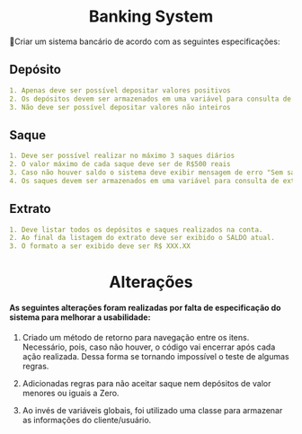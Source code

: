 <h1 align=center>Banking System</h4>


🎯Criar um sistema bancário de acordo com as seguintes especificações:
## Depósito
```yaml
1. Apenas deve ser possível depositar valores positivos
2. Os depósitos devem ser armazenados em uma variável para consulta de extato
3. Não deve ser possível depositar valores não inteiros
```

## Saque
```yaml
1. Deve ser possível realizar no máximo 3 saques diários
2. O valor máximo de cada saque deve ser de R$500 reais
3. Caso não houver saldo o sistema deve exibir mensagem de erro "Sem saldo"
4. Os saques devem ser armazenados em uma variável para consulta de extato
```

## Extrato
```yaml
1. Deve listar todos os depósitos e saques realizados na conta.
2. Ao final da listagem do extrato deve ser exibido o SALDO atual.
3. O formato a ser exibido deve ser R$ XXX.XX
```
<h1 align=center>Alterações</h4>
<h4>As seguintes alterações foram realizadas por falta de especificação do sistema para melhorar a usabilidade:</h4>


1. Criado um método de retorno para navegação entre os itens. Necessário, pois, caso não houver, o código vai encerrar após cada ação realizada. Dessa forma se tornando impossível o teste de algumas regras.

2. Adicionadas regras para não aceitar saque nem depósitos de valor menores ou iguais a Zero.

3. Ao invés de variáveis globais, foi utilizado uma classe para armazenar as informações do cliente/usuário.


